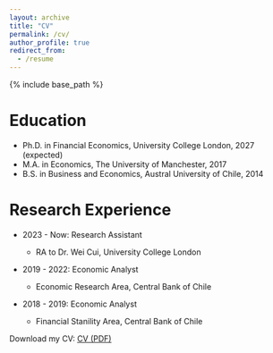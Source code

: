 ```yaml
---
layout: archive
title: "CV"
permalink: /cv/
author_profile: true
redirect_from:
  - /resume
---
```


{% include base_path %}

**Education**
======
* Ph.D. in Financial Economics, University College London, 2027 (expected)
* M.A. in Economics, The University of Manchester, 2017
* B.S. in Business and Economics, Austral University of Chile, 2014


**Research Experience**
======

* 2023 - Now: Research Assistant
  * RA to Dr. Wei Cui, University College London

* 2019 - 2022: Economic Analyst
  * Economic Research Area, Central Bank of Chile

* 2018 - 2019: Economic Analyst
  * Financial Stanility Area, Central Bank of Chile


Download my CV: [CV (PDF)](/files/resume.pdf)